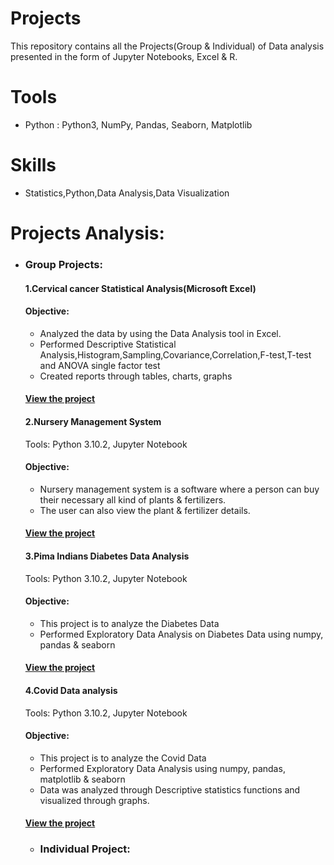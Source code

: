 # Projects
This repository contains all the Projects(Group & Individual) of Data analysis presented in the form of Jupyter Notebooks, Excel & R.
# Tools
- Python : Python3, NumPy, Pandas, Seaborn, Matplotlib
# Skills
- Statistics,Python,Data Analysis,Data Visualization
# Projects Analysis:
- ### Group Projects:
     #### 1.Cervical cancer Statistical Analysis(Microsoft Excel)
     #### Objective:
     - Analyzed the data by using the Data Analysis tool in Excel.
     - Performed Descriptive Statistical Analysis,Histogram,Sampling,Covariance,Correlation,F-test,T-test and ANOVA single factor test
     - Created reports through tables, charts, graphs
     #### [View the project](https://github.com/PriyaModhave/EduBridge-Data-Analytics/tree/main/Projects/Group%20Projects/1.Excel%20Statistical%20Analysis)
    
     #### 2.Nursery Management System
     Tools: Python 3.10.2, Jupyter Notebook
     #### Objective:
     - Nursery management system is a software where a person can buy their necessary all kind of plants & fertilizers.
     - The user can also view the plant & fertilizer details. 
     #### [View the project](https://github.com/PriyaModhave/EduBridge-Data-Analytics/tree/main/Projects/Group%20Projects/2.Nursary%20Managements%20System)
     
     #### 3.Pima Indians Diabetes Data Analysis
     Tools: Python 3.10.2, Jupyter Notebook
     #### Objective:
     - This project is to analyze the Diabetes Data
     - Performed Exploratory Data Analysis on Diabetes Data using numpy, pandas & seaborn
     #### [View the project](https://github.com/PriyaModhave/EduBridge-Data-Analytics/tree/main/Projects/Group%20Projects/3.Pima%20Indians%20Diabetes%20Database)
      
     #### 4.Covid Data analysis
     Tools: Python 3.10.2, Jupyter Notebook
     #### Objective:
     - This project is to analyze the Covid Data 
     - Performed Exploratory Data Analysis using numpy, pandas, matplotlib & seaborn
     - Data was analyzed through Descriptive statistics functions and visualized through graphs.
     #### [View the project](https://github.com/PriyaModhave/EduBridge-Data-Analytics/tree/main/Projects/Group%20Projects/4.EDA-Covid%20Analysis)
     
    - ### Individual Project:





